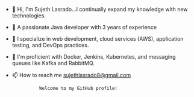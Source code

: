 - 👋 Hi, I'm Sujeth Lasrado...I continually expand my knowledge with new technologies.
- 👀 A passionate Java developer with 3 years of experience
- 🌱 I specialize in web development, cloud services (AWS), application testing, and DevOps practices.
- 💞️ I'm proficient with Docker, Jenkins, Kubernetes, and messaging queues like Kafka and RabbitMQ.
- 📫 How to reach me sujethlasrado8@gmail.com
  
                Welcome to my GitHub profile!

<!---
SujethLasrado/SujethLasrado is a ✨ special ✨ repository because its `README.md` (this file) appears on your GitHub profile.
You can click the Preview link to take a look at your changes.
--->
